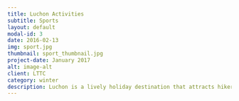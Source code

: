 ```yaml
---
title: Luchon Activities
subtitle: Sports
layout: default
modal-id: 3
date: 2016-02-13
img: sport.jpg
thumbnail: sport_thumbnail.jpg
project-date: January 2017
alt: image-alt
client: LTTC
category: winter
description: Luchon is a lively holiday destination that attracts hikers, spa-goers, skiers, white water sports enthusiasts, mountain-bikers and bicycle tourists throughout the year.
---
```

